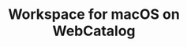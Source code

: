 ---
name: Workspace
category: Business
title: Workspace for macOS on WebCatalog
key: workplace
fullUrl: 'https://work.facebook.com'
hostname: work.facebook.com

---